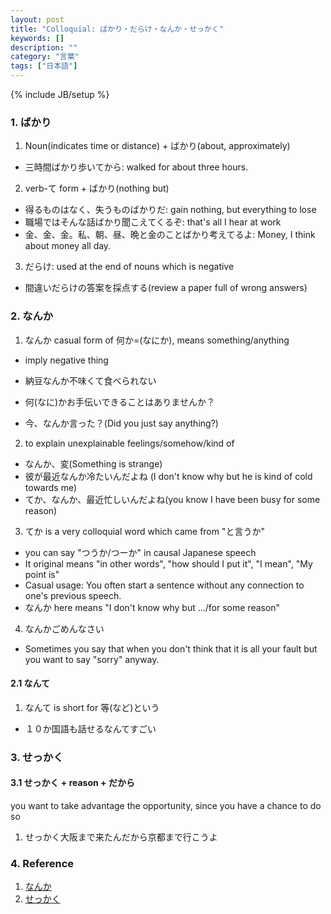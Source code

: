 ```yaml
---
layout: post
title: "Colloquial: ばかり・だらけ・なんか・せっかく"
keywords: []
description: ""
category: "言葉"
tags: ["日本語"]
---
```

{% include JB/setup %}

### 1. ばかり
1. Noun(indicates time or distance) + ばかり(about, approximately)

- 三時間ばかり歩いてから: walked for about three hours.


2. verb-て form + ばかり(nothing but)
- 得るものはなく、失うものばかりだ: gain nothing, but everything to lose
- 職場ではそんな話ばかり聞こえてくるぞ: that's all I hear at work
- 金、金、金。私、朝、昼、晩と金のことばかり考えてるよ: Money, I think about money all day.

3. だらけ: used at the end of nouns which is negative
- 間違いだらけの答案を採点する(review a paper full of wrong answers)


### 2. なんか
1. なんか casual form of 何か=(なにか), means something/anything
- imply negative thing
- 納豆なんか不味くて食べられない

- 何(なに)かお手伝いできることはありませんか？
- 今、なんか言った？(Did you just say anything?)


2. to explain unexplainable feelings/somehow/kind of
- なんか、変(Something is strange)
- 彼が最近なんか冷たいんだよね (I don't know why but he is kind of cold towards me)
- てか、なんか、最近忙しいんだよね(you know I have been busy for some reason)


3. てか is a very colloquial word which came from "と言うか"
- you can say "つうか/つーか" in causal Japanese speech
- It original means "in other words", "how should I put it", "I mean", "My point is"
- Casual usage: You often start a sentence without any connection to one's previous speech.
- なんか here means "I don't know why but .../for some reason"


4. なんかごめんなさい
- Sometimes you say that when you don't think that it is all your fault but you
  want to say "sorry" anyway.


#### 2.1  なんて
1. なんて is short for 等(など)という
- １０か国語も話せるなんてすごい


### 3. せっかく

#### 3.1 せっかく + reason + だから
you want to take advantage the opportunity, since you have a chance to do so
1. せっかく大阪まで来たんだから京都まで行こうよ



### 4. Reference
1. [なんか](http://maggiesensei.com/2018/01/10/how-to-use-%E3%81%AA%E3%82%93%E3%81%8B-nanka/)
2. [せっかく](https://maggiesensei.com/2015/04/29/how-to-use-%E3%81%9B%E3%81%A3%E3%81%8B%E3%81%8F-sekkaku/)


